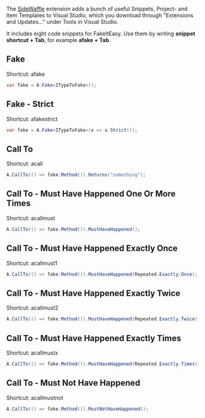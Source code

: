 The [SideWaffle](http://sidewaffle.com/) extension adds a bunch of useful Snippets, Project- and Item Templates to Visual Studio, which you download through "Extensions and Updates..." under Tools in Visual Studio.

It includes eight code snippets for FakeItEasy. Use them by writing **snippet shortcut + Tab**, for example **afake + Tab**.

## Fake
Shortcut: afake
````csharp
var fake = A.Fake<ITypeToFake>();
````

## Fake - Strict
Shortcut: afakestrict
````csharp
var fake = A.Fake<ITypeToFake>(x => x.Strict());
````

## Call To
Shortcut: acall
````csharp
A.CallTo(() => fake.Method()).Returns("something");
````

## Call To - Must Have Happened One Or More Times
Shortcut: acallmust
````csharp
A.CallTo(() => fake.Method()).MustHaveHappened();
````

## Call To - Must Have Happened Exactly Once
Shortcut: acallmust1
````csharp
A.CallTo(() => fake.Method()).MustHaveHappened(Repeated.Exactly.Once);  
````

## Call To - Must Have Happened Exactly Twice
Shortcut: acallmust2
````csharp
A.CallTo(() => fake.Method()).MustHaveHappened(Repeated.Exactly.Twice);
````

## Call To - Must Have Happened Exactly Times
Shortcut: acallmustx
````csharp
A.CallTo(() => fake.Method()).MustHaveHappened(Repeated.Exactly.Times(3));
````

## Call To - Must Not Have Happened
Shortcut: acallmustnot
````csharp
A.CallTo(() => fake.Method()).MustNotHaveHappened();
````